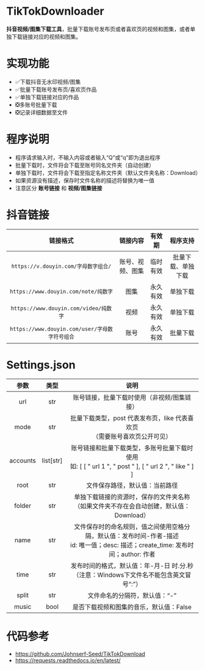 # TikTokDownloader

**抖音视频/图集下载工具**，批量下载账号发布页或者喜欢页的视频和图集，或者单独下载链接对应的视频和图集。

# 实现功能

* ✅下载抖音无水印视频/图集
* ✅批量下载账号发布页/喜欢页作品
* ✅单独下载链接对应的作品
* ❎多账号批量下载
* ❎记录详细数据至文件

# 程序说明

* 程序请求输入时，不输入内容或者输入“Q”或“q”即为退出程序
* 批量下载时，文件将会下载至账号同名文件夹（自动创建）
* 单独下载时，文件将会下载至指定名称文件夹（默认文件夹名称：Download）
* 如果资源没有描述，保存时文件名称的描述将替换为唯一值
* 注意区分 **账号链接** 和 **视频/图集链接**

# 抖音链接

|                  链接格式                  |   链接内容   | 有效期  |   程序支持    |
|:--------------------------------------:|:--------:|:----:|:---------:|
|     `https://v.douyin.com/字母数字组合/`     | 账号、视频、图集 | 临时有效 | 批量下载、单独下载 |
|   `https://www.douyin.com/note/纯数字`    |    图集    | 永久有效 |   单独下载    |
|   `https://www.douyin.com/video/纯数字`   |    视频    | 永久有效 |   单独下载    |
| `https://www.douyin.com/user/字母数字符号组合` |    账号    | 永久有效 |   批量下载    |

# Settings.json

|    参数    |     类型      |                                           说明                                            |
|:--------:|:-----------:|:---------------------------------------------------------------------------------------:|
|   url    |     str     |                                 账号链接，批量下载时使用（非视频/图集链接）                                  |
|   mode   |     str     |                      批量下载类型，post 代表发布页，like 代表喜欢页<br>（需要账号喜欢页公开可见）                      |
| accounts | list\[str\] | 账号链接和批量下载类型，多账号批量下载时使用<br>如: \[ \[ " url 1 ", " post " \], \[ " url 2 ", " like " \] \] |
|   root   |     str     |                                     文件保存路径，默认值：当前路径                                     |
|  folder  |     str     |                   单独下载链接的资源时，保存的文件夹名称<br>（如果文件夹不存在会自动创建，默认值：Download）                   |
|   name   |     str     |  文件保存时的命名规则，值之间使用空格分隔，默认值：发布时间-作者-描述<br>id: 唯一值；desc: 描述；create_time: 发布时间；author: 作者   |
|   time   |     str     |                 发布时间的格式，默认值：年-月-日 时.分.秒<br>（注意：Windows下文件名不能包含英文冒号“:”）                  |
|  split   |     str     |                                    文件命名的分隔符，默认值：“-”                                     |
|  music   |    bool     |                                 是否下载视频和图集的音乐，默认值：False                                  |

# 代码参考

* https://github.com/Johnserf-Seed/TikTokDownload
* https://requests.readthedocs.io/en/latest/
